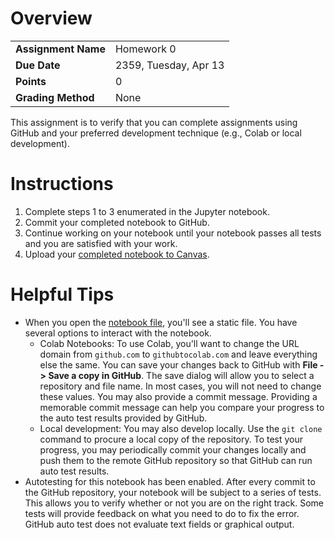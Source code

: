 <!---
# Assignment Feedback and Grade

| Rubric | Discussion | Grade |
|--------|------------|------:|
| Reqt 1 | Feedback   |   0.5 |
| Reqt 2 | Feedback   |   1.0 |
| Reqt 3 | Feedback   |   0.0 |

Grade: 

***
-->

# Overview
| | |
|-|-|
| __Assignment Name__ | Homework 0            |
| __Due Date__        | 2359, Tuesday, Apr 13 |
| __Points__          | 0                     |
| __Grading Method__  | None                  |

This assignment is to verify that you can complete assignments using GitHub and your preferred development technique (e.g., Colab or local development).

# Instructions

1. Complete steps 1 to 3 enumerated in the Jupyter notebook.
2. Commit your completed notebook to GitHub.
3. Continue working on your notebook until your notebook passes all tests and you are satisfied with your work.
4. Upload your [completed notebook to Canvas](https://lms.au.af.edu/courses/23009/assignments/191311).

# Helpful Tips

- When you open the [notebook file](./hw0.ipynb), you'll see a static file. You have several options to interact with the notebook.
  - Colab Notebooks: To use Colab, you'll want to change the URL domain from `github.com` to `githubtocolab.com` and leave everything else the same. You can save your changes back to GitHub with **File -> Save a copy in GitHub**. The save dialog will allow you to select a repository and file name. In most cases, you will not need to change these values. You may also provide a commit message. Providing a memorable commit message can help you compare your progress to the auto test results provided by GitHub.
  - Local development: You may also develop locally. Use the `git clone` command to procure a local copy of the repository. To test your progress, you may periodically commit your changes locally and push them to the remote GitHub repository so that GitHub can run auto test results.
- Autotesting for this notebook has been enabled. After every commit to the GitHub repository, your notebook will be subject to a series of tests. This allows you to verify whether or not you are on the right track. Some tests will provide feedback on what you need to do to fix the error. GitHub auto test does not evaluate text fields or graphical output.
